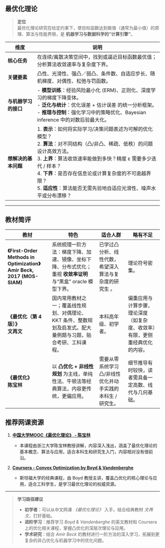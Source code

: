 
## 最优化理论

> **定位**  
> 最优化理论研究在给定约束下，使目标函数达到极值（通常为最小值）的原理、算法与性能界限，是 **机器学习与数据科学的“计算引擎”**。

| 维度 | 说明 |
|------|------|
| **核心任务** | 在连续/离散决策空间中，找到或逼近目标函数最优值；分析算法收敛速率与复杂度下界。 |
| **关键要素** | 凸性、光滑性、强凸／弱凸、条件数、自适应步长、随机梯度、对偶性、松弛与罚函数。 |
| **与机器学习的接口** | - **模型训练**：经验风险最小化 (ERM)、正则化、深度学习的梯度下降变体。<br> - **泛化与统计**：优化误差 + 估计误差 的统一分析框架。<br> - **推理与控制**：强化学习中的策略优化、Bayesian inference 中的对数后验最大化。 |
| **想解决的基本问题** | 1. **表示**：如何将实际学习/决策问题表述为可解的优化模型？<br>2. **算法**：对不同结构（凸/非凸、稀疏、低秩）的问题设计高效方法。<br>3. **上界**：算法收敛速率能做到多快？精度 ε 需要多少迭代 / 样本？<br>4. **下界**：是否存在信息论或计算复杂度的不可逾越界限？<br>5. **适应性**：算法能否无需先验地自适应光滑性、噪声水平或分布漂移？ |

---

## 教材简评

| 教材 | 特色 | 适合人群 | 略有不足 |
|------|------|----------|----------|
| **《First-Order Methods in Optimization》<br>Amir Beck, 2017 (MOS-SIAM)** | 系统梳理一阶方法：梯度下降、加速、镜像、坐标下降、分布式优化；重视 **收敛率证明** 与“黑盒” oracle 模型下界。 | 已学过凸分析、线性代数，希望深入算法与复杂度的研究生 。 | 理论符号密集。 |
| **《最优化（第 4 版）》<br>文再文** | 国内常用教材之一；覆盖线性规划、对偶理论、KKT 条件、整数规划及启发式。配大量例题与习题，贴合考研、工科课程。 | 本科高年级、初学者。 | 偏重应用与计算步骤，理论深度（如复杂度、收敛率）有限，更侧重经典优化的内容。 |
| **《最优化》<br>陈宝林** | 以 **凸优化 + 非线性规划** 为主线，单纯性法、牛顿法等经典算法，内容更传统，更偏应用。 | 需要从零系统学习凸/非线性优化并动手实践的本科生 / 研究生。 | 细节推导有时较快，读者需具备一定高数、线代与几何基础。 |



## 推荐网课资源

1. **[中国大学MOOC《最优化理论》 - 陈宝林](https://www.icourse163.org/course/ZJU-1002522006)**  
   - 本课程由浙江大学陈宝林教授讲解，内容深入浅出，涵盖了最优化理论的基本概念、算法与应用，适合本科生和研究生入门，内容相对没有很前沿。

2. **[Coursera - Convex Optimization by Boyd & Vandenberghe]((https://www.youtube.com/watch?v=kV1ru-Inzl4))**  
   - 斯坦福大学的经典课程，由 Boyd 教授主讲，覆盖凸优化的核心理论与应用，适合工科学生，是学习最优化理论的权威资源。



---

> **学习路径建议**  
> - **初学者**：可以从中文网课 *《最优化理论》* 入手，结合经典教材 *文再文*，打好基础。  
> - **进阶学习**：推荐学习 *Boyd & Vandenberghe* 的英文教材和 Coursera 上的优化相关课程，掌握凸优化的深层次理论与应用。  
> - **学术研究**：结合 *Amir Beck* 的教材进行一阶方法的深入学习，拓展到更复杂的非凸优化与机器学习中的优化问题。  

